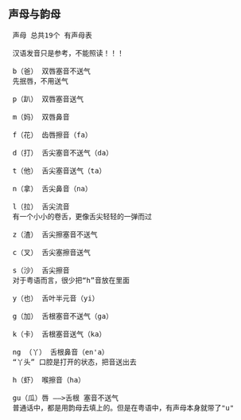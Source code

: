 ## 声母与韵母
<pre>
 声母 总共19个 有声母表
 
 汉语发音只是参考，不能照读！！！
 
 b（爸） 双唇塞音不送气
 先抿唇，不用送气
 
 p（趴） 双唇塞音送气
 
 m（妈） 双唇鼻音
 
 f（花） 齿唇擦音（fa）
 
 d（打） 舌尖塞音不送气（da）
 
 t（他） 舌尖塞音送气（ta）
 
 n（拿） 舌尖鼻音（na）
 
 l（拉） 舌尖流音
 有一个小小的卷舌，更像舌尖轻轻的一弹而过
 
 z（渣） 舌尖擦塞音不送气
 
 c（叉） 舌尖塞擦音送气
 
 s（沙） 舌尖擦音
 对于粤语而言，很少把“h”音放在里面
 
 y（也） 舌叶半元音（yi）
 
 g（加） 舌根塞音不送气（ga）
 
 k（卡） 舌根塞音送气（ka）
 
 ng （丫） 舌根鼻音（en'a）
 “丫头” 口腔是打开的状态，把音送出去
 
 h（虾） 喉擦音（ha）
 
 gu（瓜）唇 ——>舌根 塞音不送气
 普通话中，都是用韵母去填上的。但是在粤语中，有声母本身就带了"u"
 
 
 
</pre>
